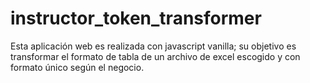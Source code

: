 # instructor_token_transformer
Esta aplicación web es realizada con javascript vanilla; su objetivo es transformar el formato de tabla de un archivo de excel escogido y con formato único según el negocio. 
